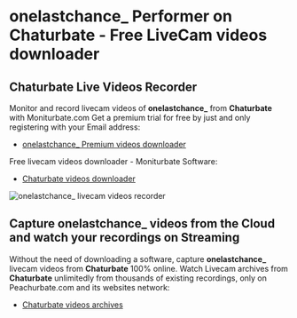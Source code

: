 # onelastchance_ Performer on Chaturbate - Free LiveCam videos downloader

## Chaturbate Live Videos Recorder

Monitor and record livecam videos of **onelastchance_** from **Chaturbate** with Moniturbate.com
Get a premium trial for free by just and only registering with your Email address:
* [onelastchance_ Premium videos downloader](https://moniturbate.com/request-demo-licence-key.html)

Free livecam videos downloader - Moniturbate Software:
* [Chaturbate videos downloader](https://moniturbate.com/moniturbate-download-software.html)

![onelastchance_ livecam videos recorder](https://peachurnet.com/templates/moniturbate-software.png)


## Capture onelastchance_ videos from the Cloud and watch your recordings on Streaming

Without the need of downloading a software, capture **onelastchance_** livecam videos from **Chaturbate** 100% online.
Watch Livecam archives from **Chaturbate** unlimitedly from thousands of existing recordings, only on Peachurbate.com and its websites network:
* [Chaturbate videos archives](https://peachurnet.com/)